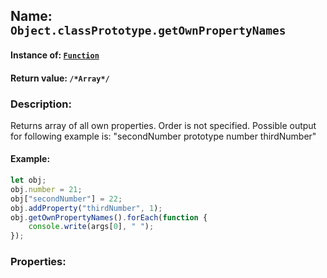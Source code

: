 ## Name: `Object.classPrototype.getOwnPropertyNames`

#### Instance of: [`Function`](Function.md)

#### Return value: `/*Array*/`

### Description:

Returns array of all own properties. Order is not specified.
Possible output for following example is:
"secondNumber prototype number thirdNumber"

#### Example:

```js
let obj;
obj.number = 21;
obj["secondNumber"] = 22;
obj.addProperty("thirdNumber", 1);
obj.getOwnPropertyNames().forEach(function {
    console.write(args[0], " ");
});
```

### Properties:



